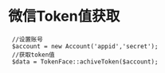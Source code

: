 # 微信Token值获取<br>

```
 //设置账号
 $account = new Account('appid','secret');
 //获取token值
 $data = TokenFace::achiveToken($account);
 
```
